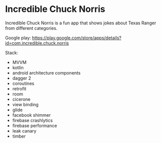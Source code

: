 # Incredible Chuck Norris

Incredible Chuck Norris is a fun app that shows jokes about Texas Ranger from different categories.

Google play: https://play.google.com/store/apps/details?id=com.incredible.chuck.norris

Stack: 

- MVVM
- kotlin
- android architecture components
- dagger 2
- coroutines
- retrofit
- room
- cicerone
- view binding
- glide
- facebook shimmer
- firebase crashlytics
- firebase performance
- leak canary
- timber
